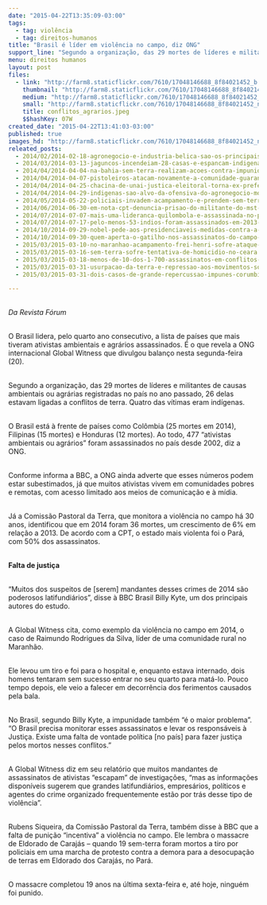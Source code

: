```yaml
---
date: "2015-04-22T13:35:09-03:00"
tags:
  - tag: violência
  - tag: direitos-humanos
title: "Brasil é líder em violência no campo, diz ONG"
support_line: "Segundo a organização, das 29 mortes de líderes e militantes de causas ambientais ou agrárias registradas no país no ano passado, 26 delas estavam ligadas a conflitos de terra."
menu: direitos humanos
layout: post
files:
  - link: "http://farm8.staticflickr.com/7610/17048146688_8f84021452_b.jpg"
    thumbnail: "http://farm8.staticflickr.com/7610/17048146688_8f84021452_t.jpg"
    medium: "http://farm8.staticflickr.com/7610/17048146688_8f84021452_z.jpg"
    small: "http://farm8.staticflickr.com/7610/17048146688_8f84021452_n.jpg"
    title: conflitos_agrarios.jpeg
    $$hashKey: 07W
created_date: "2015-04-22T13:41:03-03:00"
published: true
images_hd: "http://farm8.staticflickr.com/7610/17048146688_8f84021452_n.jpg"
releated_posts:
  - 2014/02/2014-02-18-agronegocio-e-industria-belica-sao-os-principais-doadores-de-moreira-e-heinze.md
  - 2014/03/2014-03-13-jaguncos-incendeiam-28-casas-e-espancam-indigenas-no-sul-da-bahia.md
  - 2014/04/2014-04-04-na-bahia-sem-terra-realizam-acoes-contra-impunidade-no-campo.md
  - 2014/04/2014-04-07-pistoleiros-atacam-novamente-a-comunidade-guarani-e-kaiowa.md
  - 2014/04/2014-04-25-chacina-de-unai-justica-eleitoral-torna-ex-prefeito-inelegivel-por-oito-anos.md
  - 2014/04/2014-04-29-indigenas-sao-alvo-da-ofensiva-do-agronegocio-mostra-relatorio-da-cpt.md
  - 2014/05/2014-05-22-policiais-invadem-acampamento-e-prendem-sem-terra-no-rn.md
  - 2014/06/2014-06-30-em-nota-cpt-denuncia-prisao-do-militante-do-mst-em-maraba.md
  - 2014/07/2014-07-07-mais-uma-lideranca-quilombola-e-assassinada-no-para.md
  - 2014/07/2014-07-17-pelo-menos-53-indios-foram-assassinados-em-2013-diz-cimi.md
  - 2014/10/2014-09-29-nobel-pede-aos-presidenciaveis-medidas-contra-a-matanca-no-campo.md
  - 2014/10/2014-09-30-quem-aperta-o-gatilho-nos-assassinatos-do-campo-no-para.md
  - 2015/03/2015-03-10-no-maranhao-acampamento-frei-henri-sofre-ataque-de-fazendeiros.md
  - 2015/03/2015-03-16-sem-terra-sofre-tentativa-de-homicidio-no-ceara.md
  - 2015/03/2015-03-18-menos-de-10-dos-1-700-assassinatos-em-conflitos-de-terra-vao-a-julgamento.md
  - 2015/03/2015-03-31-usurpacao-da-terra-e-repressao-aos-movimentos-sociais-na-historia-do-parana.md
  - 2015/03/2015-03-31-dois-casos-de-grande-repercussao-impunes-corumbiara-e-carandiru.md

---
```

<p><br />
<em>Da Revista F&oacute;rum</em></p>

<p><br />
O Brasil lidera, pelo quarto ano consecutivo, a lista de pa&iacute;ses que mais tiveram ativistas ambientais e agr&aacute;rios assassinados. &Eacute; o que revela a ONG internacional Global Witness que divulgou balan&ccedil;o nesta segunda-feira (20).</p>

<p><br />
Segundo a organiza&ccedil;&atilde;o, das 29 mortes de l&iacute;deres e militantes de causas ambientais ou agr&aacute;rias registradas no pa&iacute;s no ano passado, 26 delas estavam ligadas a conflitos de terra. Quatro das v&iacute;timas eram ind&iacute;genas.</p>

<p><br />
O Brasil est&aacute; &agrave; frente de pa&iacute;ses como Col&ocirc;mbia (25 mortes em 2014), Filipinas (15 mortes) e Honduras (12 mortes). Ao todo, 477 &ldquo;ativistas ambientais ou agr&aacute;rios&rdquo; foram assassinados no pa&iacute;s desde 2002, diz a ONG.</p>

<p><br />
Conforme informa a BBC, a ONG ainda adverte que esses n&uacute;meros podem estar subestimados, j&aacute; que muitos ativistas vivem em comunidades pobres e remotas, com acesso limitado aos meios de comunica&ccedil;&atilde;o e &agrave; m&iacute;dia.</p>

<p><br />
J&aacute; a Comiss&atilde;o Pastoral da Terra, que monitora a viol&ecirc;ncia no campo h&aacute; 30 anos, identificou que em 2014 foram 36 mortes, um crescimento de 6% em rela&ccedil;&atilde;o a 2013. De acordo com a CPT, o estado mais violenta foi o Par&aacute;, com 50% dos assassinatos.</p>

<p><br />
<strong>Falta de justi&ccedil;a</strong></p>

<p><br />
&ldquo;Muitos dos suspeitos de [serem] mandantes desses crimes de 2014 s&atilde;o poderosos latifundi&aacute;rios&rdquo;, disse &agrave; BBC Brasil Billy Kyte, um dos principais autores do estudo.</p>

<p><br />
A Global Witness cita, como exemplo da viol&ecirc;ncia no campo em 2014, o caso de Raimundo Rodrigues da Silva, l&iacute;der de uma comunidade rural no Maranh&atilde;o.</p>

<p><br />
Ele levou um tiro e foi para o hospital e, enquanto estava internado, dois homens tentaram sem sucesso entrar no seu quarto para mat&aacute;-lo. Pouco tempo depois, ele veio a falecer em decorr&ecirc;ncia dos ferimentos causados pela bala.</p>

<p><br />
No Brasil, segundo Billy Kyte, a impunidade tamb&eacute;m &ldquo;&eacute; o maior problema&rdquo;. &ldquo;O Brasil precisa monitorar esses assassinatos e levar os respons&aacute;veis &agrave; Justi&ccedil;a. Existe uma falta de vontade pol&iacute;tica [no pa&iacute;s] para fazer justi&ccedil;a pelos mortos nesses conflitos.&rdquo;</p>

<p><br />
A Global Witness diz em seu relat&oacute;rio que muitos mandantes de assassinatos de ativistas &ldquo;escapam&rdquo; de investiga&ccedil;&otilde;es, &ldquo;mas as informa&ccedil;&otilde;es dispon&iacute;veis sugerem que grandes latifundi&aacute;rios, empres&aacute;rios, pol&iacute;ticos e agentes do crime organizado frequentemente est&atilde;o por tr&aacute;s desse tipo de viol&ecirc;ncia&rdquo;.</p>

<p><br />
Rubens Siqueira, da Comiss&atilde;o Pastoral da Terra, tamb&eacute;m disse &agrave; BBC que a falta de puni&ccedil;&atilde;o &ldquo;incentiva&rdquo; a viol&ecirc;ncia no campo. Ele lembra o massacre de Eldorado de Caraj&aacute;s &ndash; quando 19 sem-terra foram mortos a tiro por policiais em uma marcha de protesto contra a demora para a desocupa&ccedil;&atilde;o de terras em Eldorado dos Caraj&aacute;s, no Par&aacute;.</p>

<p><br />
O massacre completou 19 anos na &uacute;ltima sexta-feira e, at&eacute; hoje, ningu&eacute;m foi punido.</p>
